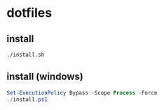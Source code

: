 # dotfiles

## install

```bash
./install.sh
```

## install (windows)

```powershell
Set-ExecutionPolicy Bypass -Scope Process -Force
./install.ps1
```
